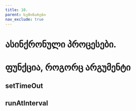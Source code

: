 ```yaml
---
title: 10. 
parent: სემინარები
nav_exclude: true
---
```

<!-- TODO -->


# ასინქრონული პროცესები.


# ფუნქცია, როგორც არგუმენტი

## setTimeOut

## runAtInterval




